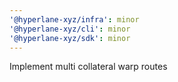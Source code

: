 ```yaml
---
'@hyperlane-xyz/infra': minor
'@hyperlane-xyz/cli': minor
'@hyperlane-xyz/sdk': minor
---
```


Implement multi collateral warp routes
